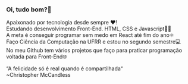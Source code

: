 ### Oi, tudo bom?👋

Apaixonado por tecnologia desde sempre ❤️!  
Estudando desenvolvimento Front-End. HTML, CSS e Javascript👨‍💻  
A meta é conseguir programar sem medo em React até fim do ano⚛️  
Faço Ciência da Computação na UFRR e estou no segundo semestre💻  
No meu Github tem vários projetos que faço para praticar programação  
voltada para Front-End🌐  


“A felicidade só é real quando é compartilhada“  
~Christopher McCandless
